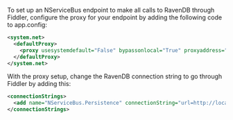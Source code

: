 <!--
title: "How To Debug RavenDB Through Fiddler Using NServiceBus"
tags: ""
summary: "<p>To set up an NServiceBus endpoint to make all calls to RavenDB through Fiddler, configure the proxy for your endpoint by adding the following code to app.config:</p>
"
-->

To set up an NServiceBus endpoint to make all calls to RavenDB through Fiddler, configure the proxy for your endpoint by adding the following code to app.config:


```XML
<system.net>
  <defaultProxy>
    <proxy usesystemdefault="False" bypassonlocal="True" proxyaddress="http://127.0.0.1:8888"/>
  </defaultProxy>
</system.net>
```

 With the proxy setup, change the RavenDB connection string to go through Fiddler by adding this:


```XML
<connectionStrings>
  <add name="NServiceBus.Persistence" connectionString="url=http://localhost.fiddler:8080"/>
</connectionStrings>
```




